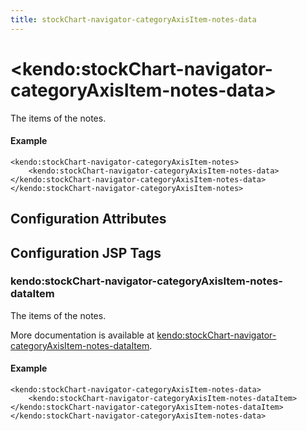 ```yaml
---
title: stockChart-navigator-categoryAxisItem-notes-data
---
```


# \<kendo:stockChart-navigator-categoryAxisItem-notes-data\>

The items of the notes.

#### Example
    <kendo:stockChart-navigator-categoryAxisItem-notes>
        <kendo:stockChart-navigator-categoryAxisItem-notes-data></kendo:stockChart-navigator-categoryAxisItem-notes-data>
    </kendo:stockChart-navigator-categoryAxisItem-notes>

## Configuration Attributes


##  Configuration JSP Tags

### kendo:stockChart-navigator-categoryAxisItem-notes-dataItem

The items of the notes.

More documentation is available at [kendo:stockChart-navigator-categoryAxisItem-notes-dataItem](/kendo-ui/api/wrappers/jsp/stockchart/navigator-categoryaxisitem-notes-dataitem).

#### Example

    <kendo:stockChart-navigator-categoryAxisItem-notes-data>
        <kendo:stockChart-navigator-categoryAxisItem-notes-dataItem></kendo:stockChart-navigator-categoryAxisItem-notes-dataItem>
    </kendo:stockChart-navigator-categoryAxisItem-notes-data>

